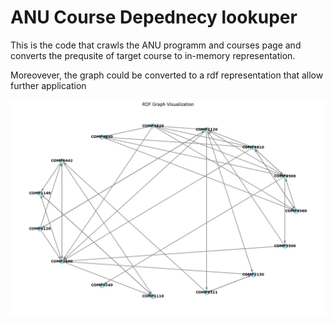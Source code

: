 # ANU Course Depednecy lookuper

This is the code that crawls the ANU programm  and courses page and converts the prequsite of target course to in-memory representation.

Moreovever, the graph could be converted to a rdf representation that allow further application

![1724501356336](image/README/1724501356336.png)
